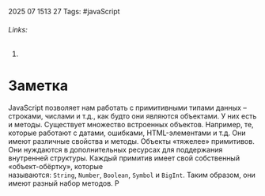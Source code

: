 2025 07 1513 27
Tags: #javaScript 
###### Links: 
1) 
# Заметка
JavaScript позволяет нам работать с примитивными типами данных – строками, числами и т.д., как будто они являются объектами. У них есть и методы. Существует множество встроенных объектов. Например, те, которые работают с датами, ошибками, HTML-элементами и т.д. Они имеют различные свойства и методы. Объекты «тяжелее» примитивов. Они нуждаются в дополнительных ресурсах для поддержания внутренней структуры. Каждый примитив имеет свой собственный «объект-обёртку», которые называются: `String`, `Number`, `Boolean`, `Symbol` и `BigInt`. Таким образом, они имеют разный набор методов. Р